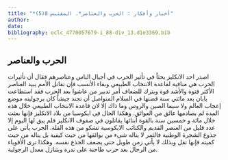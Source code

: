 ```yaml
---
title: "*أخبار وأفكار : الحرب والعناصر*. المقتبس 8(5)"
author: 
date: 
bibliography: oclc_4770057679-i_88-div_13.d1e3369.bib
---
```




##  الحرب والعناصر 


 اصدر  احد  الانكليز بحثاً في تأثير الحرب في أجيال الناس وعناصرهم فقال أن تأثيرات الحرب هي منافية لقاعدة الانتخاب الطبيعي وبقاء الأنسب فإن تقاتل الأمم يبيد العناصر   الأكثر فتوة والأشد قوة ويترك للضعاف أمر تدبير من عاشوا بعد الحرب فقد استطاعت يابان بعد مائتي سنة قضتها في السلام المتواصل أن تجند جيشاً كان برجوليته موضع إعجاب العالم ولا سيما الصين والروس وما ذاك إلا لان قاعدة الانتخاب الطبيعي خلال هذه المدة لم يصادمها عائق من العوائق. وهكذا الحال في ايكوسيا من بلاد الانكليز فإنها بعثت خلال  مائة  و  خمسين  سنة بالقوة أبنائها يقاتلون في صفوف الانكليز فلم يبق لها اليوم إلا عدد قليل من العنصر القديم والكتائب الايكوسية تشكو من هذه القلة. الحرب يأتي على جذوع الشجرة الوطنية فالثمر لا يناله شيء من بوائقها من حيث كيفية بل يناله من حيث كميته فإنها تقل وبذلك لا يأتي زمن طويل حتى يضعف الجذع نفسه. وهكذا ترى الأقوياء من الرجال بعد حرب طاحنة على ندرة ويتنازل معدل الرجولية. 
